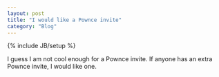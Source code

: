 ```yaml
---
layout: post
title: "I would like a Pownce invite"
category: "Blog"
---
```

{% include JB/setup %}

I guess I am not cool enough for a Pownce invite. If anyone has an extra Pownce invite, I would like one.